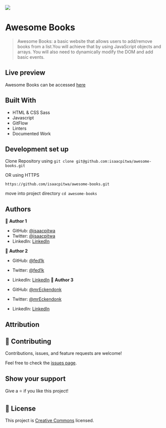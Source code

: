 ![](https://img.shields.io/badge/Microverse-blueviolet)

# Awesome Books

> Awesome Books: a basic website that allows users to add/remove books from a list.You will achieve that by using JavaScript objects and arrays. You will also need to dynamically modify the DOM and add basic events.


## Live preview
Awesome Books  can be accessed   [here](https://isaacpitwa.github.io/awesome-books/)

## Built With

- HTML & CSS Sass
- Javascript
- GitFlow
- Linters
- Documented Work

## Development set up
Clone Repository  using 
`git clone git@github.com:isaacpitwa/awesome-books.git` 

OR  using HTTPS

`https://github.com/isaacpitwa/awesome-books.git` 

move into project directory
`cd awesome-books`




## Authors

👤 **Author 1**

- GitHub: [@isaacpitwa](https://github.com/isaacpitwa)
- Twitter: [@isaacpitwa](https://twitter.com/isaacpitwa)
- LinkedIn: [LinkedIn](https://linkedin.com/in/isaac-pitwa)

👤 **Author 2**

- GitHub: [@fed1k](https://github.com/fed1k)
- Twitter: [@fed1k](https://twitter.com/fed1k)
- LinkedIn: [LinkedIn](https://linkedin.com/in/fed1k)
👤 **Author 3**

- GitHub: [@mrEckendonk](https://github.com/mrEckendonk)
- Twitter: [@mrEckendonk](https://twitter.com/mrEckendonk)
- LinkedIn: [LinkedIn](https://linkedin.com/in/mrEckendonk)

## Attribution
## 🤝 Contributing

Contributions, issues, and feature requests are welcome!

Feel free to check the [issues page](../../issues/).

## Show your support

Give a ⭐️ if you like this project!


## 📝 License

This project is [Creative Commons](https://creativecommons.org/licenses/by-nc/4.0/legalcode) licensed.
